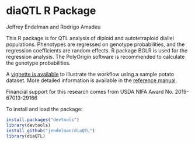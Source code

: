diaQTL R Package
================
Jeffrey Endelman and Rodrigo Amadeu

This R package is for QTL analysis of diploid and autotetraploid diallel populations. Phenotypes are regressed on genotype probabilities, and the regression coefficients are random effects. R package BGLR is used for the regression analysis. The PolyOrigin software is recommended to calculate the genotype probabilities.

A [vignette is available](https://jendelman.github.io/diaQTL/diaQTL_vignette.html) to illustrate the workflow using a sample potato dataset. More detailed information is available in the [reference manual](https://jendelman.github.io/diaQTL/diaQTL_manual.pdf).

Financial support for this research comes from USDA NIFA Award No. 2019-67013-29166

To install and load the package:

``` r
install.packages("devtools")
library(devtools)
install_github("jendelman/diaQTL")
library(diaQTL)
```
